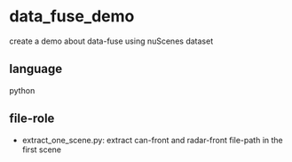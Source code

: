 # data_fuse_demo
create a demo about data-fuse using nuScenes dataset

## language
python

## file-role
- extract_one_scene.py: extract can-front and radar-front file-path in the first scene
